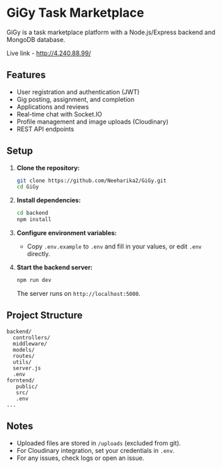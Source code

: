 # GiGy Task Marketplace

GiGy is a task marketplace platform with a Node.js/Express backend and MongoDB database.

Live link - http://4.240.88.99/
## Features

- User registration and authentication (JWT)
- Gig posting, assignment, and completion
- Applications and reviews
- Real-time chat with Socket.IO
- Profile management and image uploads (Cloudinary)
- REST API endpoints

## Setup

1. **Clone the repository:**
   ```sh
   git clone https://github.com/Neeharika2/GiGy.git
   cd GiGy
   ```

2. **Install dependencies:**
   ```sh
   cd backend
   npm install
   ```

3. **Configure environment variables:**
   - Copy `.env.example` to `.env` and fill in your values, or edit `.env` directly.

4. **Start the backend server:**
   ```sh
   npm run dev
   ```
   The server runs on `http://localhost:5000`.


## Project Structure

```
backend/
  controllers/
  middleware/
  models/
  routes/
  utils/
  server.js
  .env
forntend/
   public/
   src/
   .env
...
```  


## Notes 

- Uploaded files are stored in `/uploads` (excluded from git).
- For Cloudinary integration, set your credentials in `.env`.
- For any issues, check logs or open an issue.

